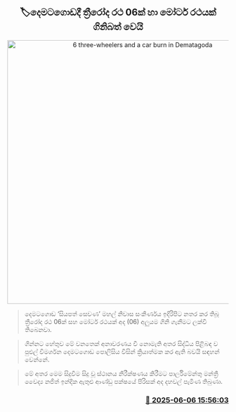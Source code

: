 <p align='center'><b><h2 align='center' title='6 three-wheelers and a car burn in Dematagoda'>🏷දෙමටගොඩදී ත්‍රීරෝද රථ 06ක් හා මෝටර් රථයක් ගිනිබත් වෙයි</h2></b></p>
<p align='center'><img src='https://helakuru.sgp1.cdn.digitaloceanspaces.com/esana/images/lib/dematagoda-fire-weel.jpg' width='600' alt='6 three-wheelers and a car burn in Dematagoda'></p>

> දෙමටගොඩ ‘සියපත් සෙවණ’ මහල් නිවාස සංකීර්ණය ඉදිරිපිට නතර කර තිබූ ත්‍රීරෝද රථ 06ක් සහ මෝටර් රථයක් අද (06) අලුයම ගිනි ගැනීමට ලක්වී තිබෙනවා.

> ගින්නට හේතු‍ව මේ වනතෙක් අනාවරණය වී නොමැති අතර සිද්ධිය පිළිබඳ ව පුළුල් විමර්ශන දෙමටගොඩ පොලිසිය විසින් ක්‍රියාත්මක කර ඇති බවයි සඳහන් වෙන්නේ.

> මේ අතර මෙම සිදුවීම සිදු වූ ස්ථානය නිරීක්ෂණය කිරීමට පාර්ලිමේන්තු මන්ත්‍රී වෛද්‍ය නජිත් ඉන්දික ඇතුළු ආණ්ඩු පක්ෂයේ පිරිසක් අද දහවල් පැමිණ තිබුණා.



<h3 align='right'><a href='https://www.helakuru.lk/esana/p/110795/'>📅 2025-06-06 15:56:03</a></h3>
